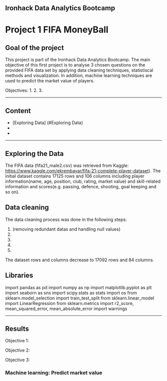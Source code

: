 ## Ironhack Data Analytics Bootcamp 
# **Project 1 FIFA MoneyBall**

## **Goal of the project**

This project is part of the Ironhack Data Analytics Bootcamp. The main objective of this first project is to analyse 3 chosen questions on the provided FIFA data set by applying data cleaning techniques, statistiscal methods and visualization.
In addition, machine learning techniques are used to predict the market value of players.

Objectives: 
1. 
2.
3.

---
## Content
- [Exploring Data] (#Exploring Data)
- 
- 
---


## **Exploring the Data**
The FIFA data (fifa21_male2.csv) was retrieved from Kaggle: https://www.kaggle.com/ekrembayar/fifa-21-complete-player-dataset). 
The initial dataset contains 17125 rows and 106 columns including player information(name, age, position, club, rating, market value) and skill-related information and scores(e.g. passing, defence, shooting, goal keeping and so on).

## **Data cleaning** 

The data cleaning process was done in the following steps:

1.  (removing redundant datas and handling null values)
2.
3.
4.
5.

The dataset rows and columns decrease to 17092 rows and 84 columns.

## **Libraries**

import pandas as pd
import numpy as np
import matplotlib.pyplot as plt
import seaborn as sns
import scipy.stats as stats
import os
from sklearn.model_selection import train_test_split
from sklearn.linear_model import LinearRegression
from sklearn.metrics import r2_score, mean_squared_error, mean_absolute_error
import warnings

---

## **Results**
Objective 1:

Objective 2:

Objective 3:


### Machine learning: Predict market value




